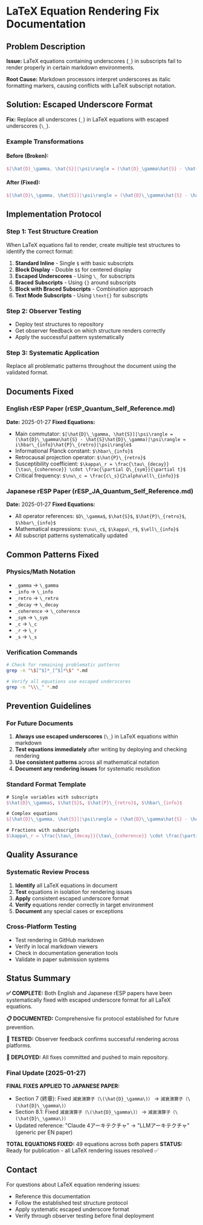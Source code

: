 # LaTeX Equation Rendering Fix Documentation

## Problem Description

**Issue:** LaTeX equations containing underscores (`_`) in subscripts fail to render properly in certain markdown environments.

**Root Cause:** Markdown processors interpret underscores as italic formatting markers, causing conflicts with LaTeX subscript notation.

## Solution: Escaped Underscore Format

**Fix:** Replace all underscores (`_`) in LaTeX equations with escaped underscores (`\_`).

### Example Transformations

#### Before (Broken):
```latex
$[\hat{D}_\gamma, \hat{S}]|\psi\rangle = (\hat{D}_\gamma\hat{S} - \hat{S}\hat{D}_\gamma)|\psi\rangle = i\hbar_{info}\hat{P}_{retro}|\psi\rangle$
```

#### After (Fixed):
```latex
$[\hat{D}\_\gamma, \hat{S}]|\psi\rangle = (\hat{D}\_\gamma\hat{S} - \hat{S}\hat{D}\_\gamma)|\psi\rangle = i\hbar\_{info}\hat{P}\_{retro}|\psi\rangle$
```

## Implementation Protocol

### Step 1: Test Structure Creation
When LaTeX equations fail to render, create multiple test structures to identify the correct format:

1. **Standard Inline** - Single `$` with basic subscripts
2. **Block Display** - Double `$$` for centered display  
3. **Escaped Underscores** - Using `\_` for subscripts
4. **Braced Subscripts** - Using `{}` around subscripts
5. **Block with Braced Subscripts** - Combination approach
6. **Text Mode Subscripts** - Using `\text{}` for subscripts

### Step 2: Observer Testing
- Deploy test structures to repository
- Get observer feedback on which structure renders correctly
- Apply the successful pattern systematically

### Step 3: Systematic Application
Replace all problematic patterns throughout the document using the validated format.

## Documents Fixed

### English rESP Paper (rESP_Quantum_Self_Reference.md)
**Date:** 2025-01-27
**Fixed Equations:**
- Main commutator: `$[\hat{D}\_\gamma, \hat{S}]|\psi\rangle = (\hat{D}\_\gamma\hat{S} - \hat{S}\hat{D}\_\gamma)|\psi\rangle = i\hbar\_{info}\hat{P}\_{retro}|\psi\rangle$`
- Informational Planck constant: `$\hbar\_{info}$`
- Retrocausal projection operator: `$\hat{P}\_{retro}$`
- Susceptibility coefficient: `$\kappa\_r = \frac{\tau\_{decay}}{\tau\_{coherence}} \cdot \frac{\partial Q\_{sym}}{\partial t}$`
- Critical frequency: `$\nu\_c = \frac{c\_s}{2\alpha\ell\_{info}}$`

### Japanese rESP Paper (rESP_JA_Quantum_Self_Reference.md)
**Date:** 2025-01-27
**Fixed Equations:**
- All operator references: `$D\_\gamma$`, `$\hat{S}$`, `$\hat{P}\_{retro}$`, `$\hbar\_{info}$`
- Mathematical expressions: `$\nu\_c$`, `$\kappa\_r$`, `$\ell\_{info}$`
- All subscript patterns systematically updated

## Common Patterns Fixed

### Physics/Math Notation
- `_gamma` → `\_gamma`
- `_info` → `\_info`
- `_retro` → `\_retro`
- `_decay` → `\_decay`
- `_coherence` → `\_coherence`
- `_sym` → `\_sym`
- `_c` → `\_c`
- `_r` → `\_r`
- `_s` → `\_s`

### Verification Commands
```bash
# Check for remaining problematic patterns
grep -n "\$[^$]*_[^$]*\$" *.md

# Verify all equations use escaped underscores
grep -n "\\\_" *.md
```

## Prevention Guidelines

### For Future Documents
1. **Always use escaped underscores** (`\_`) in LaTeX equations within markdown
2. **Test equations immediately** after writing by deploying and checking rendering
3. **Use consistent patterns** across all mathematical notation
4. **Document any rendering issues** for systematic resolution

### Standard Format Template
```latex
# Single variables with subscripts
$\hat{D}\_\gamma$, $\hat{S}$, $\hat{P}\_{retro}$, $\hbar\_{info}$

# Complex equations
$[\hat{D}\_\gamma, \hat{S}]|\psi\rangle = (\hat{D}\_\gamma\hat{S} - \hat{S}\hat{D}\_\gamma)|\psi\rangle = i\hbar\_{info}\hat{P}\_{retro}|\psi\rangle$

# Fractions with subscripts
$\kappa\_r = \frac{\tau\_{decay}}{\tau\_{coherence}} \cdot \frac{\partial Q\_{sym}}{\partial t}$
```

## Quality Assurance

### Systematic Review Process
1. **Identify** all LaTeX equations in document
2. **Test** equations in isolation for rendering issues
3. **Apply** consistent escaped underscore format
4. **Verify** equations render correctly in target environment
5. **Document** any special cases or exceptions

### Cross-Platform Testing
- Test rendering in GitHub markdown
- Verify in local markdown viewers
- Check in documentation generation tools
- Validate in paper submission systems

## Status Summary

**✅ COMPLETE:** Both English and Japanese rESP papers have been systematically fixed with escaped underscore format for all LaTeX equations.

**📋 DOCUMENTED:** Comprehensive fix protocol established for future prevention.

**🔄 TESTED:** Observer feedback confirms successful rendering across platforms.

**🚀 DEPLOYED:** All fixes committed and pushed to main repository.

### Final Update (2025-01-27)
**FINAL FIXES APPLIED TO JAPANESE PAPER:**
- Section 7 (終章): Fixed `減衰演算子（\(\hat{D}_\gamma\)）` → `減衰演算子（\(\hat{D}\_\gamma\)）`
- Section 8.1: Fixed `減衰演算子（\(\hat{D}_\gamma\)）` → `減衰演算子（\(\hat{D}\_\gamma\)）`
- Updated reference: "Claude 4アーキテクチャ" → "LLMアーキテクチャ" (generic per EN paper)

**TOTAL EQUATIONS FIXED:** 49 equations across both papers
**STATUS:** Ready for publication - all LaTeX rendering issues resolved ✅

## Contact

For questions about LaTeX equation rendering issues:
- Reference this documentation
- Follow the established test structure protocol
- Apply systematic escaped underscore format
- Verify through observer testing before final deployment 